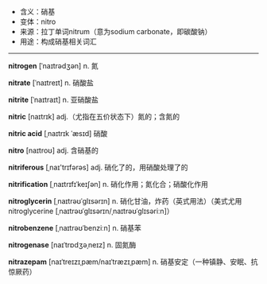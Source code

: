 - <span class="definition">含义：硝基</span>
- <span class="definition">变体：nitro</span>
- <span class="definition">来源：拉丁单词nitrum（意为sodium carbonate，即碳酸钠）</span>
- <span class="definition">用途：构成硝基相关词汇</span>

---

<span class="vocabulary">**nitrogen**</span> [ˈnaɪtrədʒən] n. 氮

<span class="vocabulary">**nitrate**</span> [ˈnaɪtreɪt] n. 硝酸盐

<span class="vocabulary">**nitrite**</span> [ˈnaɪtraɪt] n. 亚硝酸盐

<span class="vocabulary">**nitric**</span> [naɪtrɪk] adj.（尤指在五价状态下）氮的；含氮的

<span class="vocabulary">**nitric acid**</span> [ˌnaɪtrɪk ˈæsɪd] 硝酸

<span class="vocabulary">**nitro**</span> [naɪtroʊ] adj. 含硝基的

<span class="vocabulary">**nitriferous**</span> [ˌnaɪ'trɪfәrәs] adj. 硝化了的，用硝酸处理了的

<span class="vocabulary">**nitrification**</span> [ˌnaɪtrɪfɪˈkeɪʃən] n. 硝化作用；氮化合；硝酸化作用

<span class="vocabulary">**nitroglycerin**</span> [ˌnaɪtrəʊˈɡlɪsərɪn] n. 硝化甘油，炸药（英式用法）（美式尤用nitroglycerine [ˌnaɪtrəʊˈɡlɪsərɪn/ˌnaɪtrəʊˈɡlɪsəriːn]）

<span class="vocabulary">**nitrobenzene**</span> [ˌnaɪtrəʊˈbenziːn] n. 硝基苯

<span class="vocabulary">**nitrogenase**</span> [naɪˈtrɒdʒəˌneɪz] n. 固氮酶

<span class="vocabulary">**nitrazepam**</span> [naɪˈtreɪzɪˌpæm/naɪˈtræzɪˌpæm] n. 硝基安定（一种镇静、安眠、抗惊厥药）

